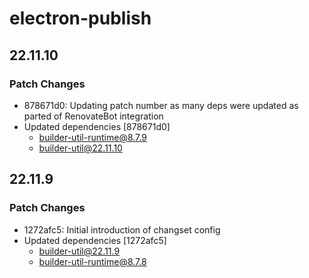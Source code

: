 # electron-publish

## 22.11.10

### Patch Changes

- 878671d0: Updating patch number as many deps were updated as parted of RenovateBot integration
- Updated dependencies [878671d0]
  - builder-util-runtime@8.7.9
  - builder-util@22.11.10

## 22.11.9

### Patch Changes

- 1272afc5: Initial introduction of changset config
- Updated dependencies [1272afc5]
  - builder-util@22.11.9
  - builder-util-runtime@8.7.8
